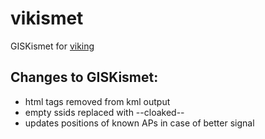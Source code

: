 # vikismet
GISKismet for [viking](https://github.com/viking-gps/viking)

## Changes to GISKismet:
* html tags removed from kml output
* empty ssids replaced with --cloaked--
* updates positions of known APs in case of better signal
